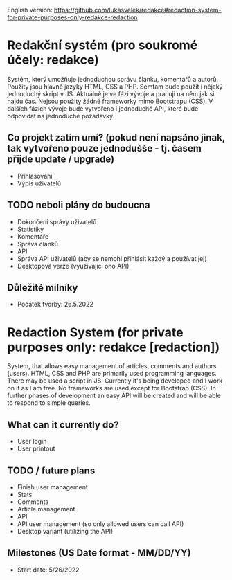 English version: https://github.com/lukasvelek/redakce#redaction-system-for-private-purposes-only-redakce-redaction
# Redakční systém (pro soukromé účely: redakce)
Systém, který umožňuje jednoduchou správu článku, komentářů a autorů.
Použity jsou hlavně jazyky HTML, CSS a PHP. Semtam bude použit i nějaký jednoduchý skript v JS.
Aktuálně je ve fázi vývoje a pracuji na něm jak si najdu čas.
Nejsou použity žádné frameworky mimo Bootstrapu (CSS).
V dalších fázích vývoje bude vytvořeno i jednoduché API, které bude odpovídat na jednoduché požadavky.

## Co projekt zatím umí? (pokud není napsáno jinak, tak vytvořeno pouze jednodušše - tj. časem přijde update / upgrade)
 - Přihlašování
 - Výpis uživatelů

## TODO neboli plány do budoucna
 - Dokončení správy uživatelů
 - Statistiky
 - Komentáře
 - Správa článků
 - API
 - Správa API uživatelů (aby se nemohl přihlásit každý a používat jej)
 - Desktopová verze (využívající ono API)

## Důležité milníky
 - Počátek tvorby: 26.5.2022


# Redaction System (for private purposes only: redakce [redaction])
System, that allows easy management of articles, comments and authors (users).
HTML, CSS and PHP are primarily used programming languages. There may be used a script in JS.
Currently it's being developed and I work on it as I am free.
No frameworks are used except for Bootstrap (CSS).
In further phases of development an easy API will be created and will be able to respond to simple queries.

## What can it currently do?
 - User login
 - User printout

## TODO / future plans
 - Finish user management
 - Stats
 - Comments
 - Article management
 - API
 - API user management (so only allowed users can call API)
 - Desktop variant (utilizing the API)

## Milestones (US Date format - MM/DD/YY)
 - Start date: 5/26/2022
